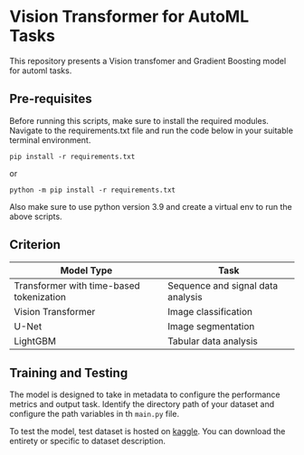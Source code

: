 # Vision Transformer for AutoML Tasks

This repository presents a Vision transfomer and Gradient Boosting model for automl tasks.

## Pre-requisites
Before running this scripts, make sure to install the required modules. Navigate to the requirements.txt file and run the code below in your suitable terminal environment.  

```
pip install -r requirements.txt
```
or 
```
python -m pip install -r requirements.txt
```
Also make sure to use python version 3.9 and create a virtual env to run the above scripts.

## Criterion
| Model Type                  | Task                                |
|-----------------------------|-------------------------------------|
| Transformer with time-based tokenization | Sequence and signal data analysis  |
| Vision Transformer          | Image classification               |
| U-Net                       | Image segmentation                 |
| LightGBM                    | Tabular data analysis              |

## Training and Testing
The model is designed to take in metadata to configure the performance metrics and output task. Identify the directory path of your dataset and configure the path variables in th  ```main.py``` file.

To test the model, test dataset is hosted on [kaggle]([https://kaggle.com/datasets/f006b553d95f1ddf163f59e2220dbf3b49db42dbfa76428883e42e0036c044e5]). You can download the entirety or specific to dataset description.
